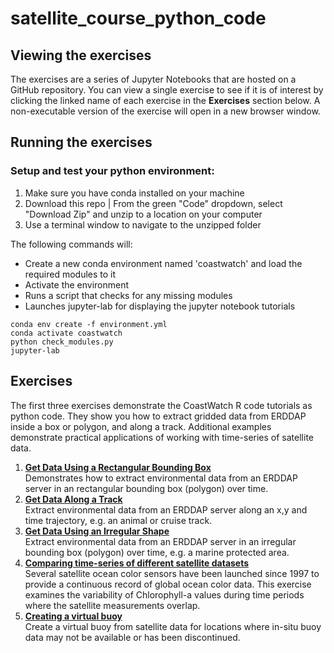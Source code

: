 # satellite_course_python_code 

## Viewing the exercises
The exercises are a series of Jupyter Notebooks that are hosted on a GitHub repository. You can view a single exercise to see if it is of interest by 
clicking the linked name of each exercise in the **Exercises** section below. A non-executable version of the exercise will open in a new browser window.   

<!--If you want an executable version of a single Notebook, you can save a Notebook to your computer using the save menu in your browser while viewing the file online. To get all of the Notebooks, you can go to the GitHub repository and download a zip file with all of the exercises included. To download the repo and run the Notebooks on your computer:
* Go to the GitHub repo page that lists all the files and folders in the python_code repo
* From the green "Code" dropdown, select "Download Zip"
* Unzip to a location on your computer
* In a terminal, navigate to the unzipped folder and launch Jupyter Notebook by entering:
```
jupyter notebook 
```
-->
## Running the exercises
### Setup and test your python environment: 

1. Make sure you have conda installed on your machine
2. Download this repo | From the green "Code" dropdown, select "Download Zip" and unzip to a location on your computer
3. Use a terminal window to navigate to the unzipped folder 

The following commands will:
* Create a new conda environment named 'coastwatch' and load the required modules to it
* Activate the environment
* Runs a script that checks for any missing modules 
* Launches jupyter-lab for displaying the jupyter notebook tutorials

```
conda env create -f environment.yml
conda activate coastwatch
python check_modules.py
jupyter-lab
```

## Exercises
The first three exercises demonstrate the CoastWatch R code tutorials as python code. They show you how to extract gridded data from ERDDAP inside a box or polygon, and along a track. Additional examples demonstrate practical applications of working with time-series of satellite data.
1. **[Get Data Using a Rectangular Bounding Box](extract_box.ipynb)**  
Demonstrates how to extract environmental data from an ERDDAP server in an rectangular bounding box (polygon) over time.
2. **[Get Data Along a Track](extract_track.ipynb)**  
Extract environmental data from an ERDDAP server along an x,y and time trajectory, e.g. an animal or cruise track.
3. **[Get Data Using an Irregular Shape](extract_irregular_shape.ipynb)**  
Extract environmental data from an ERDDAP server in an irregular bounding box (polygon) over time, e.g. a marine protected area. 
4. **[Comparing time-series of different satellite datasets](compare_satellite_timeseries.ipynb)**  
Several satellite ocean color sensors have been launched since 1997 to provide a continuous record of global ocean color data. This exercise examines the variability of Chlorophyll-a values during time periods where the satellite measurements overlap. 
5. **[Creating a virtual buoy](virtual_buoy_timeseries.ipynb)**   
Create a virtual buoy from satellite data for locations where in-situ buoy data may not be available or has been discontinued.  

